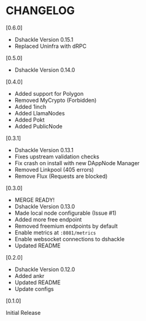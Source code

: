 # CHANGELOG

[0.6.0]

* Dshackle Version 0.15.1
* Replaced Uninfra with dRPC

[0.5.0]

* Dshackle Version 0.14.0

[0.4.0]

* Added support for Polygon
* Removed MyCrypto (Forbidden)
* Added 1inch
* Added LlamaNodes
* Added Pokt
* Added PublicNode

[0.3.1]

* Dshackle Version 0.13.1
* Fixes upstream validation checks
* Fix crash on install with new DAppNode Manager
* Removed Linkpool (405 errors)
* Remove Flux (Requests are blocked)

[0.3.0]

* MERGE READY!
* Dshackle Version 0.13.0
* Made local node configurable (Issue #1)
* Added more free endpoint
* Removed freemium endpoints by default
* Enable metrics at `:8081/metrics`
* Enable websocket connections to dshackle
* Updated README

[0.2.0]

* Dshackle Version 0.12.0
* Added ankr
* Updated README
* Update configs

[0.1.0]

Initial Release
